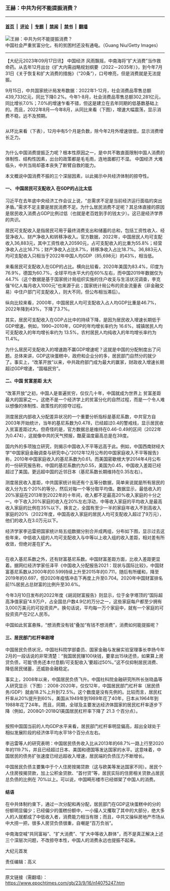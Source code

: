 ### 王赫：中共为何不能提振消费？

---

#### [首页](../../../..?n14075247) &nbsp;|&nbsp; [评论](../../../../../epoch-comment?n14075247) &nbsp;|&nbsp; [专题](../../../../../epoch-special?n14075247) &nbsp;|&nbsp; [禁闻](../../../../../epoch-news?n14075247) &nbsp;|&nbsp; [禁书](../../../../../books?n14075247) &nbsp;|&nbsp; [翻墙](https://github.com/gfw-breaker/nogfw/blob/master/README.md?n14075247)


<div><img alt="王赫：中共为何不能提振消费？" class="attachment-djy_600_400 size-djy_600_400 wp-post-image" src="https://i.epochtimes.com/assets/uploads/2018/08/1105030235351459-600x400.jpg"/>
<div class="caption">
 中国社会严重贫富分化，有的贫困村还没有通电。（Guang Niu/Getty Images）
</div></div><hr/><div class="post_content" id="artbody" itemprop="articleBody">
 <!-- article content begin -->
 <p>
  【大纪元2023年09月17日讯】
  <ok href="https://www.epochtimes.com/gb/tag/%E4%B8%AD%E5%9B%BD%E7%BB%8F%E6%B5%8E.html">
   中国经济
  </ok>
  风雨飘摇，中南海将“扩大消费”当作救命药。从去年12月出台《扩大内需战略规划纲要（2022－2035年）》，到今年7月31日《关于恢复和扩大消费的措施》（“20条”），口号嘹亮，但是消费就是无法提振。
 </p>
 <p>
  9月15日，中共国家统计局发布数据：2022年1-12月，社会消费品零售总额439,733亿元，同比下降0.2%。今年1-8月，社会消费品零售总额302,281亿元，同比增长7.0%；7.0%的增速乍看不错，但这是建立在去年同期的低基数基础上的。而且，2022年8月—今年8月，从同比来看（下图），增速大幅震荡，显示消费不稳，远不及预期。
 </p>
 <p style="text-align: center;">
  <ok href="https://i.epochtimes.com/assets/uploads/2023/09/id14075256-2023-09-16_180217.jpg">
   <img alt="" class="alignnone size-full wp-image-14075256" src="https://i.epochtimes.com/assets/uploads/2023/09/id14075256-2023-09-16_180217.jpg"/>
  </ok>
 </p>
 <p>
  从环比来看（下表），12月中有5个月是负数，除今年2月外增速很低，显示消费增长乏力。
 </p>
 <p style="text-align: center;">
  <ok href="https://i.epochtimes.com/assets/uploads/2023/09/id14075258-2023-09-16_180335.jpg">
   <img alt="" class="alignnone size-full wp-image-14075258" src="https://i.epochtimes.com/assets/uploads/2023/09/id14075258-2023-09-16_180335.jpg"/>
  </ok>
 </p>
 <p>
  为什么中国消费提振乏力呢？根本性原因之一，是中共不敢直面限制中国人消费的体制性、结构性因素，出台的政策都是毛毛雨，连地面都打不湿。
  <ok href="https://www.epochtimes.com/gb/tag/%E4%B8%AD%E5%9B%BD%E7%BB%8F%E6%B5%8E.html">
   中国经济
  </ok>
  大难临头，中共当局却基本丧失了断臂自救的能力。
 </p>
 <p>
  本文概说中国消费不振的三个深层因素，以此揭示中共经济体制的掠夺性。
 </p>
 <h4>
  一、
  <ok href="https://www.epochtimes.com/gb/tag/%E4%B8%AD%E5%9B%BD%E5%B1%85%E6%B0%91%E5%8F%AF%E6%94%AF%E9%85%8D%E6%94%B6%E5%85%A5.html">
   中国居民可支配收入
  </ok>
  在GDP的占比太低
 </h4>
 <p>
  习近平在去年底中央经济工作会议上说，“总需求不足是当前经济运行面临的突出矛盾。”需求不足主要是居民消费不足。为什么居民消费不足呢？其总体直接的原因是居民收入消费占GDP比例过低（也就是老百姓到手的钱太少）。这已是经济学界的共识。
 </p>
 <p>
  居民可支配收入是指居民可用于最终消费支出和储蓄的总和，包括工资性收入、经营净收入、财产净收入和转移净收入。官方数据，2022年，中国居民人均可支配收入36,883元，其中工资性收入20590元，占可支配收入的比重为55.8%；经营净收入占比16.7%；财产净收入占比8.7%，转移净收入占比18.7%。36,883元人均可支配收入只相当于2022年中国人均GDP（85,698元）的43%，相当低。
 </p>
 <p>
  来看居民可支配收入在GDP的占比。横向比较看，2020年美国为83.4%，印度为76.9%，德国为60.7%，全球平均水平大约在60%左右，而中国2019年数据仅为44.7%（这个数据是基于国家统计局组织实施的住户收支与生活状况调查，李克强“6亿人每月收入1000元”也来源于此；国家统计局公布的资金流量表（非金融交易）中住户部门可支配收入，则大不同，但公布相当滞后）。
 </p>
 <p>
  纵向比较来看，2000年，中国居民人均可支配收入占人均GDP比重是46.7%，2022年降到43%，下降了3.7%。
 </p>
 <p>
  其实，居民可支配收入在GDP占比中的持续下降，是因为居民收入增速长期低于GDP增速。例如，1990~2010年，GDP的年均增长率约为 16.6%，城镇居民人均可支配收入的年均增长率约为 13.5%，农村居民人均纯收入的年均增长率约为11.4%。
 </p>
 <p>
  为什么居民可支配收入的增速跑不赢GDP增速呢？这就是中国的分配制度出了问题。总体来讲，GDP这块蛋糕中，政府和企业分的多，居民部门自然分的就少了。事实上，“改革开放”以来，中共政府部门成为最大的赢家，财政收入增速长期超过GDP增速，“国福民穷”。
 </p>
 <h4>
  二、中国
  <ok href="https://www.epochtimes.com/gb/tag/%E8%B4%AB%E5%AF%8C%E5%B7%AE%E8%B7%9D.html">
   贫富差距
  </ok>
  太大
 </h4>
 <p>
  “改革开放”之初，中国人是普遍贫穷，仅仅几十年，中国就成为世界上
  <ok href="https://www.epochtimes.com/gb/tag/%E8%B4%AB%E5%AF%8C%E5%B7%AE%E8%B7%9D.html">
   贫富差距
  </ok>
  最大的国家之一。这绝不是一个经济学上的贫富分化的自然过程，而是一个令人难以想像的体制性、政策性的的掠夺过程。
 </p>
 <p>
  测度居民内部收入分配差异状况的一个重要分析指标是基尼系数，中共官方自2003年开始统计，当年的基尼系数为0.478，已经超过0.4的警戒线，显示居民收入贫富差距过大。但奇怪的是，官方数据总是维持在0.46-0.49的区间（2022年为0.474），这就像中共的天气预报，酷夏温度最高总是在39度。
 </p>
 <p>
  国内外的多项独立研究，则揭示中国收入不平等远高于此。例如，中国西南财经大学“中国家庭金融调查与研究中心”2012年12月公布的中国家庭收入不平等报告》称，2010年中国家庭收入的基尼系数为0.61。而美国密歇根大学2014年4月公布的一份研究报告称，中国的基尼系数约为0.55，美国为0.45，中国收入差距已经超过了美国。更远超中国的近邻日本（基尼系数长期维持在0.35左右）。
 </p>
 <p>
  测度居民收入差距，中共国家统计局还有个五等分数据，简单来说就是所有居民的收入分为五个20%的等分，然后对每一个等分取平均值。数据显示，最低收入的20%家庭在2013年到2022年的十年间，收入都不足最高20%收入家庭的十分之一。中下收入20%家庭的收入在20%左右浮动，中等收入家庭的平均收入是最高收入家庭的比例在35%以下。换言之，全国有至少一半的家庭年收入不到高收入家庭的20%（2022年度，中国高收入家庭的居民人均可支配收入超过了9万元），他们的收入在3.0万元以下。
 </p>
 <p>
  经济学家李迅雷把国家统计局五组数据分别合并成两组，分布如下图，显示过去这些年来，中低收入组的人均可支配收入与中等以上收入组的收入差距，相对差有所收敛，但绝对差在扩大。
 </p>
 <p style="text-align: center;">
  <ok href="https://i.epochtimes.com/assets/uploads/2023/09/id14075260-2023-09-16_180435.jpg">
   <img alt="" class="alignnone size-full wp-image-14075260" src="https://i.epochtimes.com/assets/uploads/2023/09/id14075260-2023-09-16_180435.jpg"/>
  </ok>
 </p>
 <p>
  在收入基尼系数之外，还有财富基尼系数。中国财富差距方面，比收入差距更显着。据网红经济学家任泽平《中国收入分配报告2021：现状与国际比较》，中国财富基尼系数从2000年的0.599持续上升至2015年的0.711，随后有所缓和，降至2019年的0.697，但2020年疫情冲击下再度上升至0.704。2020年中国财富排名前1%居民占总财富的比例升至30.6%。
 </p>
 <p>
  今年3月10日发布的2022年度《胡润财富报告》则显示，位于金字塔顶的“国际超高净值家庭”4.9万户，占全国总户数4.9亿的万分之一，这些家庭每户都至少拥有3,000万美元的可投资资产。换句话说，平均每一万个家庭中，就有一个家庭的可投资资产在2亿人民币。
 </p>
 <p>
  中国如此贫富悬殊，“想消费没有钱”叠加“有钱不想消费”，消费如何能提振呢？
 </p>
 <h4>
  三、居民部门杠杆率剧增
 </h4>
 <p>
  中国居民负债状况，中国社科院学部委员、国家金融与发展实验室理事长李扬今年2月的一段话说的非常清楚：“我国居民赚100块钱，要拿出15块还债，如果算上房贷负债，可能‘债务还本付息额/可支配收入’要超过50%。”这不仅抑制居民消费、降低居民储蓄，还威胁金融稳定。
 </p>
 <p>
  事实上，2008年以来，中国居民负债飞升。中国社科院金融研究所所长张晓晶等人研究显示（下图）：2008-2020年，仅仅12年，中国居民部门杠杆率（居民债务/GDP）就由18.2%上升到72.5%。这个数度是没有先例的。比较而言，居民杠杆率从20%提升到60%，美国从1949年到1989年花了40年，日本从1964年到1988年花了24年。而且，同期，全球及主要发达经济体国家的居民杠杆率逐步下降（例如，2008Q1-2018Q1美国居民杠杆率下降了 21.3 个百分点）。
 </p>
 <p style="text-align: center;">
  <ok href="https://i.epochtimes.com/assets/uploads/2023/09/id14075261-2023-09-16_180546.jpg">
   <img alt="" class="alignnone size-full wp-image-14075261" src="https://i.epochtimes.com/assets/uploads/2023/09/id14075261-2023-09-16_180546.jpg"/>
  </ok>
 </p>
 <p>
  按照中国国当前的人均GDP水平来看，居民部门杠杆率明显偏高，超出全球处于相似发展阶段的经济体平均水平18个百分点左右。
 </p>
 <p>
  李迅雷等人的研究表明：中国居民债务收入比从2013年的68.7%一路上行至2020年的119.7%，并且已经超过日本、美国和德国等发达国家的水平。这意味着，中国居民的债务扩张速度已经远超收入增速，居民端的负债压力不断增长。
 </p>
 <p>
  中国居民负债主要集中于个人住房按揭贷款（这与欧美等发达国家不同）。居民个人住房按揭贷款，加上公积金贷款、“首付贷”等，居民实际的住房相关贷款占居民总负债的比例在 70%以上。可以说，中国畸形楼市已经绑架了中国人的消费。
 </p>
 <h4>
  结语
 </h4>
 <p>
  在中共体制约束下，通过一次分配和再分配，居民部门在GDP这块蛋糕中的分的份额明显偏少；已经偏少的蛋糕份额中，一小撮人又攫取了其中的大部分，绝大多人的人就都成了中低收入者，消费能力相当有限；而且，中共又操纵房地产市场从中大捞一把，很多人房贷负债很重，自嘲是“百万负翁”。
 </p>
 <p>
  中南海空喊“共同富裕”、“扩大消费”、“扩大中等收入群体”，而不是真正解决上述三个深层次问题，不改掠夺本性，中国人的消费永远也提振不起来。
 </p>
 <p>
  大纪元首发
 </p>
 <p>
  责任编辑：高义
 </p>
 <!-- article content end -->
 <div id="below_article_ad">
 </div>
</div>


---

原文链接（需翻墙）：https://www.epochtimes.com/gb/23/9/16/n14075247.htm